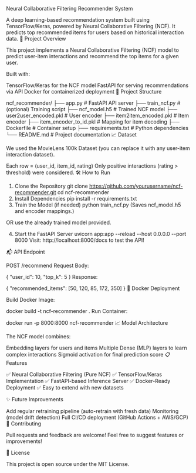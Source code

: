 Neural Collaborative Filtering Recommender System

A deep learning-based recommendation system built using TensorFlow/Keras, powered by Neural Collaborative Filtering (NCF).
It predicts top recommended items for users based on historical interaction data.
🚀 Project Overview

This project implements a Neural Collaborative Filtering (NCF) model to predict user-item interactions and recommend the top items for a given user.

Built with:

TensorFlow/Keras for the NCF model
FastAPI for serving recommendations via API
Docker for containerized deployment
📂 Project Structure

ncf_recommender/
├── app.py                 # FastAPI API server
├── train_ncf.py            # (optional) Training script
├── ncf_model.h5            # Trained NCF model
├── user2user_encoded.pkl   # User encoder
├── item2item_encoded.pkl   # Item encoder
├── item_encoder_to_id.pkl  # Mapping for item decoding
├── Dockerfile              # Container setup
├── requirements.txt        # Python dependencies
└── README.md               # Project documentation
📈 Dataset

We used the MovieLens 100k Dataset
(you can replace it with any user-item interaction dataset).

Each row = (user_id, item_id, rating)
Only positive interactions (rating > threshold) were considered.
🛠 How to Run

1. Clone the Repository
git clone https://github.com/yourusername/ncf-recommender.git
cd ncf-recommender
2. Install Dependencies
pip install -r requirements.txt
3. Train the Model (if needed)
python train_ncf.py
(Saves ncf_model.h5 and encoder mappings.)

OR use the already trained model provided.

4. Start the FastAPI Server
uvicorn app:app --reload --host 0.0.0.0 --port 8000
Visit: http://localhost:8000/docs to test the API!

📬 API Endpoint

POST /recommend
Request Body:

{
  "user_id": 10,
  "top_k": 5
}
Response:

{
  "recommended_items": [50, 120, 85, 172, 350]
}
🐳 Docker Deployment

Build Docker Image:

docker build -t ncf-recommender .
Run Container:

docker run -p 8000:8000 ncf-recommender
📈 Model Architecture

The NCF model combines:

Embedding layers for users and items
Multiple Dense (MLP) layers to learn complex interactions
Sigmoid activation for final prediction score
📋 Features

✅ Neural Collaborative Filtering (Pure NCF)
✅ TensorFlow/Keras Implementation
✅ FastAPI-based Inference Server
✅ Docker-Ready Deployment
✅ Easy to extend with new datasets

✨ Future Improvements

Add regular retraining pipeline (auto-retrain with fresh data)
Monitoring (model drift detection)
Full CI/CD deployment (GitHub Actions + AWS/GCP)
🤝 Contributing

Pull requests and feedback are welcome!
Feel free to suggest features or improvements!

📝 License

This project is open source under the MIT License.
